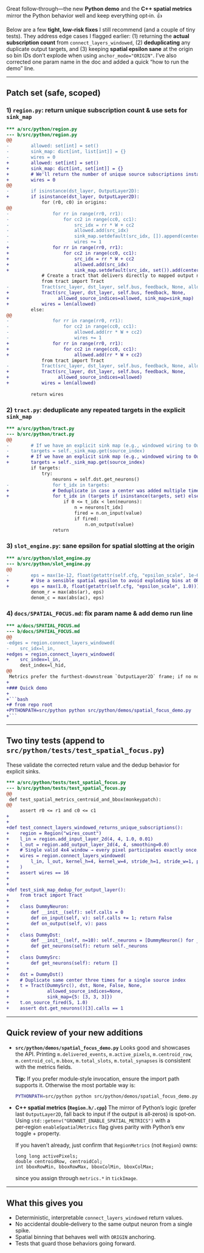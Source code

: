 Great follow‑through—the new **Python demo** and the **C++ spatial metrics** mirror the Python behavior well and keep everything opt‑in. 👍

Below are a few **tight, low‑risk fixes** I still recommend (and a couple of tiny tests). They address edge cases I flagged earlier: (1) returning the **actual subscription count** from `connect_layers_windowed`, (2) **deduplicating** any duplicate output targets, and (3) keeping **spatial epsilon sane** at the origin so bin IDs don’t explode when using `anchor_mode="ORIGIN"`. I’ve also corrected one param name in the doc and added a quick “how to run the demo” line.

------

## Patch set (safe, scoped)

### 1) `region.py`: return unique subscription count & use sets for `sink_map`

```diff
*** a/src/python/region.py
--- b/src/python/region.py
@@
-        allowed: set[int] = set()
-        sink_map: dict[int, list[int]] = {}
-        wires = 0
+        allowed: set[int] = set()
+        sink_map: dict[int, set[int]] = {}
+        # We'll return the number of unique source subscriptions installed.
+        wires = 0
@@
-        if isinstance(dst_layer, OutputLayer2D):
+        if isinstance(dst_layer, OutputLayer2D):
             for (r0, c0) in origins:
@@
-                for rr in range(rr0, rr1):
-                    for cc2 in range(cc0, cc1):
-                        src_idx = rr * W + cc2
-                        allowed.add(src_idx)
-                        sink_map.setdefault(src_idx, []).append(center_idx)
-                        wires += 1
+                for rr in range(rr0, rr1):
+                    for cc2 in range(cc0, cc1):
+                        src_idx = rr * W + cc2
+                        allowed.add(src_idx)
+                        sink_map.setdefault(src_idx, set()).add(center_idx)
             # Create a tract that delivers directly to mapped output neurons
             from tract import Tract
-            Tract(src_layer, dst_layer, self.bus, feedback, None, allowed_source_indices=allowed, sink_map=sink_map)
+            Tract(src_layer, dst_layer, self.bus, feedback, None,
+                  allowed_source_indices=allowed, sink_map=sink_map)
+            wires = len(allowed)
         else:
@@
-                for rr in range(rr0, rr1):
-                    for cc2 in range(cc0, cc1):
-                        allowed.add(rr * W + cc2)
-                        wires += 1
+                for rr in range(rr0, rr1):
+                    for cc2 in range(cc0, cc1):
+                        allowed.add(rr * W + cc2)
             from tract import Tract
-            Tract(src_layer, dst_layer, self.bus, feedback, None, allowed_source_indices=allowed)
+            Tract(src_layer, dst_layer, self.bus, feedback, None,
+                  allowed_source_indices=allowed)
+            wires = len(allowed)
 
         return wires
```

### 2) `tract.py`: deduplicate any repeated targets in the explicit `sink_map`

```diff
*** a/src/python/tract.py
--- b/src/python/tract.py
@@
-        # If we have an explicit sink map (e.g., windowed wiring to OutputLayer2D), deliver directly
-        targets = self._sink_map.get(source_index)
+        # If we have an explicit sink map (e.g., windowed wiring to OutputLayer2D), deliver directly
+        targets = self._sink_map.get(source_index)
         if targets:
             try:
                 neurons = self.dst.get_neurons()
-                for t_idx in targets:
+                # Deduplicate in case a center was added multiple times.
+                for t_idx in (targets if isinstance(targets, set) else set(targets)):
                     if 0 <= t_idx < len(neurons):
                         n = neurons[t_idx]
                         fired = n.on_input(value)
                         if fired:
                             n.on_output(value)
                 return
```

### 3) `slot_engine.py`: sane epsilon for spatial slotting at the origin

```diff
*** a/src/python/slot_engine.py
--- b/src/python/slot_engine.py
@@
-        eps = max(1e-12, float(getattr(self.cfg, "epsilon_scale", 1e-6)))
+        # Use a sensible spatial epsilon to avoid exploding bins at ORIGIN (0,0).
+        eps = max(1.0, float(getattr(self.cfg, "epsilon_scale", 1.0)))
         denom_r = max(abs(ar), eps)
         denom_c = max(abs(ac), eps)
```

### 4) `docs/SPATIAL_FOCUS.md`: fix param name & add demo run line

```diff
*** a/docs/SPATIAL_FOCUS.md
--- b/docs/SPATIAL_FOCUS.md
@@
-edges = region.connect_layers_windowed(
-    src_idx=l_in,
+edges = region.connect_layers_windowed(
+    src_index=l_in,
     dest_index=l_hid,
@@
 Metrics prefer the furthest‑downstream `OutputLayer2D` frame; if no non‑zero output is present, they fall back to the input frame.
+
+### Quick demo
+
+```bash
+# from repo root
+PYTHONPATH=src/python python src/python/demos/spatial_focus_demo.py
+```
```

------

## Two tiny tests (append to `src/python/tests/test_spatial_focus.py`)

These validate the corrected return value and the dedup behavior for explicit sinks.

```diff
*** a/src/python/tests/test_spatial_focus.py
--- b/src/python/tests/test_spatial_focus.py
@@
 def test_spatial_metrics_centroid_and_bbox(monkeypatch):
@@
     assert r0 <= r1 and c0 <= c1
+
+
+def test_connect_layers_windowed_returns_unique_subscriptions():
+    region = Region("wires_count")
+    l_in = region.add_input_layer_2d(4, 4, 1.0, 0.01)
+    l_out = region.add_output_layer_2d(4, 4, smoothing=0.0)
+    # Single valid 4x4 window → every pixel participates exactly once.
+    wires = region.connect_layers_windowed(
+        l_in, l_out, kernel_h=4, kernel_w=4, stride_h=1, stride_w=1, padding="valid"
+    )
+    assert wires == 16
+
+
+def test_sink_map_dedup_for_output_layer():
+    from tract import Tract
+
+    class DummyNeuron:
+        def __init__(self): self.calls = 0
+        def on_input(self, v): self.calls += 1; return False
+        def on_output(self, v): pass
+
+    class DummyDst:
+        def __init__(self, n=10): self._neurons = [DummyNeuron() for _ in range(n)]
+        def get_neurons(self): return self._neurons
+
+    class DummySrc:
+        def get_neurons(self): return []
+
+    dst = DummyDst()
+    # Duplicate same center three times for a single source index
+    t = Tract(DummySrc(), dst, None, False, None,
+              allowed_source_indices=None,
+              sink_map={5: [3, 3, 3]})
+    t.on_source_fired(5, 1.0)
+    assert dst.get_neurons()[3].calls == 1
```

------

## Quick review of your new additions

- **`src/python/demos/spatial_focus_demo.py`**
   Looks good and showcases the API. Printing `m.delivered_events`, `m.active_pixels`, `m.centroid_row`, `m.centroid_col`, `m.bbox`, `m.total_slots`, `m.total_synapses` is consistent with the metrics fields.

  **Tip:** If you prefer module‑style invocation, ensure the import path supports it. Otherwise the most portable way is:

  ```bash
  PYTHONPATH=src/python python src/python/demos/spatial_focus_demo.py
  ```

- **C++ spatial metrics (`Region.h/.cpp`)**
   The mirror of Python’s logic (prefer last `OutputLayer2D`, fall back to input if the output is all‑zeros) is spot‑on. Using `std::getenv("GROWNET_ENABLE_SPATIAL_METRICS")` with a per‑region `enableSpatialMetrics` flag gives parity with Python’s env toggle + property.

  If you haven’t already, just confirm that `RegionMetrics` (not `Region`) owns:

  ```
  long long activePixels;
  double centroidRow, centroidCol;
  int bboxRowMin, bboxRowMax, bboxColMin, bboxColMax;
  ```

  since you assign through `metrics.*` in `tickImage`.

------

## What this gives you

- Deterministic, interpretable `connect_layers_windowed` return values.
- No accidental double‑delivery to the same output neuron from a single spike.
- Spatial binning that behaves well with `ORIGIN` anchoring.
- Tests that guard those behaviors going forward.

